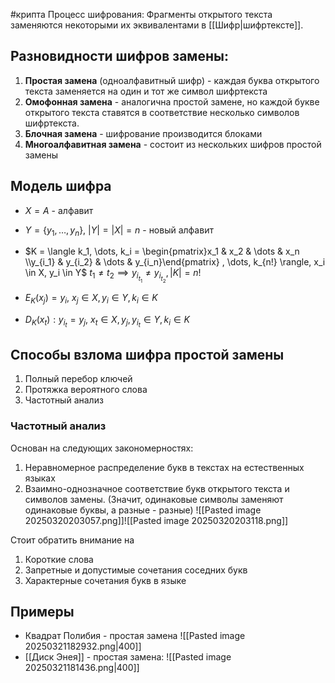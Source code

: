 #крипта 
Процесс шифрования: Фрагменты открытого текста заменяются некоторыми их эквивалентами в [[Шифр|шифртексте]].

## Разновидности шифров замены:
1) **Простая замена** (одноалфавитный шифр) - каждая буква открытого текста заменяется на один и тот же символ шифртекста
2) **Омофонная замена** - аналогична простой замене, но каждой букве открытого текста ставятся в соответствие несколько символов шифртекста.
3) **Блочная замена** - шифрование производится блоками
4) **Многоалфавитная замена** - состоит из нескольких шифров простой замены
## Модель шифра
- $X = A$ - алфавит
- $Y = \{ y_1, \dots, y_n\}, \ |Y| = |X| = n$ - новый алфавит
- $K = \langle k_1, \dots, k_i = \begin{pmatrix}x_1 & x_2 & \dots & x_n \\y_{i_1} & y_{i_2} & \dots & y_{i_n}\end{pmatrix} , \dots, k_{n!} \rangle, x_i \in X, y_i \in Y$
	$t_1 \neq t_2 \implies y_{i_{t_1}} \neq y_{i_{t_2}}, |K| = n!$

- $E_K(x_j) = y_i, \ x_j \in X, y_i \in Y, k_i \in K$
- $D_K(x_t): y_{i_t} = y_j, \ x_t \in X, y_j, y_{i_t} \in Y, k_i \in K$

## Способы взлома шифра простой замены
1. Полный перебор ключей
2. Протяжка вероятного слова
3. Частотный анализ

### Частотный анализ
Основан на следующих закономерностях:
1) Неравномерное распределение букв в текстах на естественных языках
2) Взаимно-однозначное соответствие букв открытого текста и символов замены. (Значит, одинаковые символы заменяют одинаковые буквы, а разные - разные)
![[Pasted image 20250320203057.png]]![[Pasted image 20250320203118.png]]

Стоит обратить внимание на
1) Короткие слова
2) Запретные и допустимые сочетания соседних букв
3) Характерные сочетания букв в языке

## Примеры
- Квадрат Полибия - простая замена
	![[Pasted image 20250321182932.png|400]]
- [[Диск Энея]] - простая замена:
	![[Pasted image 20250321181436.png|400]]